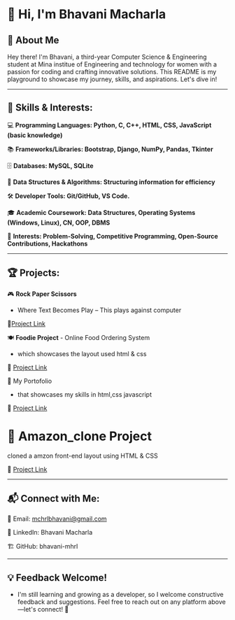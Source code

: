 # 👋 Hi, I'm Bhavani Macharla

## 📌 About Me

Hey there! I'm Bhavani, a third-year Computer Science & Engineering student at Mina institue of Engineering and technology for women with a passion for coding and crafting innovative solutions. This README is my playground to showcase my journey, skills, and aspirations. Let's dive in!

---

## 🚀 Skills & Interests:

💻 **Programming Languages: Python, C, C++, HTML, CSS, JavaScript (basic knowledge)**

📚 **Frameworks/Libraries: Bootstrap, Django, NumPy, Pandas, Tkinter**

🗄️ **Databases: MySQL, SQLite**

🧩 **Data Structures & Algorithms: Structuring information for efficiency**

🛠️ **Developer Tools: Git/GitHub, VS Code.**

🎓 **Academic Coursework: Data Structures, Operating Systems (Windows, Linux), CN, OOP, DBMS**

🎯 **Interests: Problem-Solving, Competitive Programming, Open-Source Contributions, Hackathons**

---

## 🏆 Projects:

🎮 **Rock Paper Scissors**

- Where Text Becomes Play – This plays against computer

🔗[Project Link](https://github.com/bhavani-mhrl/rockPaperScissors-project.git)


🍽️ **Foodie Project** - Online Food Ordering System

- which showcases the layout used html & css

🔗 [Project Link]()

📰 My Portofolio

- that showcases my skills in html,css javascript
  
🔗 [Project Link]()

# 🛒 Amazon_clone Project

cloned a amzon front-end layout using HTML & CSS

🔗 [Project Link]()

---

## 📬 Connect with Me:

📧 Email: mchrlbhavani@gmail.com

💼 LinkedIn: Bhavani Macharla

🏗️ GitHub: bhavani-mhrl

---

## 💡 Feedback Welcome!

- I'm still learning and growing as a developer, so I welcome constructive feedback and suggestions. Feel free to reach out on any platform above—let's connect! 🚀
